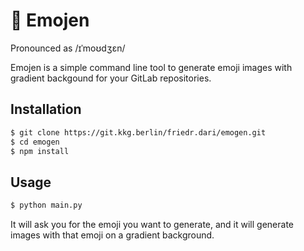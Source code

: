 # 🌈 Emojen
Pronounced as /ɪˈmoʊdʒɛn/

Emojen is a simple command line tool to generate emoji images with gradient backgound for your GitLab repositories.

## Installation
```bash
$ git clone https://git.kkg.berlin/friedr.dari/emogen.git
$ cd emogen
$ npm install
```

## Usage
```bash
$ python main.py
```
It will ask you for the emoji you want to generate, and it will generate images with that emoji on a gradient background.
